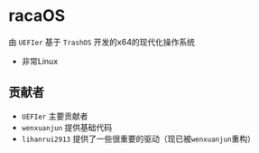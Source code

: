 # racaOS

由 `UEFIer` 基于 `TrashOS` 开发的x64的现代化操作系统


* 非常Linux

## 贡献者

* `UEFIer` 主要贡献者
* `wenxuanjun` 提供基础代码
* `lihanrui2913` 提供了一些很重要的驱动（现已被`wenxuanjun`重构）
